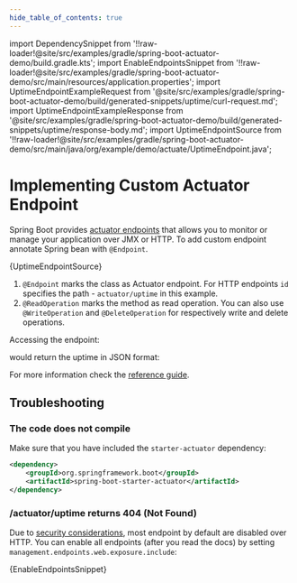 ```yaml
---
hide_table_of_contents: true
---
```

import DependencySnippet from '!!raw-loader!@site/src/examples/gradle/spring-boot-actuator-demo/build.gradle.kts';
import EnableEndpointsSnippet from '!!raw-loader!@site/src/examples/gradle/spring-boot-actuator-demo/src/main/resources/application.properties';
import UptimeEndpointExampleRequest from '@site/src/examples/gradle/spring-boot-actuator-demo/build/generated-snippets/uptime/curl-request.md';
import UptimeEndpointExampleResponse from '@site/src/examples/gradle/spring-boot-actuator-demo/build/generated-snippets/uptime/response-body.md';
import UptimeEndpointSource from '!!raw-loader!@site/src/examples/gradle/spring-boot-actuator-demo/src/main/java/org/example/demo/actuate/UptimeEndpoint.java';

# Implementing Custom Actuator Endpoint

Spring Boot provides [actuator endpoints][actuator-endpoints] that allows you to monitor or manage your application over JMX or HTTP. To add custom endpoint annotate Spring bean with `@Endpoint`.<!--truncate-->

<CodeBlock language="java">{UptimeEndpointSource}</CodeBlock>

1. `@Endpoint` marks the class as Actuator endpoint. For HTTP endpoints `id` specifies the path - `actuator/uptime` in this example.
2. `@ReadOperation` marks the method as read operation. You can also use `@WriteOperation` and `@DeleteOperation` for respectively write and delete operations.

Accessing the endpoint:

<UptimeEndpointExampleRequest />

would return the uptime in JSON format:

<UptimeEndpointExampleResponse />

For more information check the [reference guide][implement-custom-endpoint].

## Troubleshooting

### The code does not compile

Make sure that you have included the `starter-actuator` dependency:

<Tabs>
<TabItem value="gradle" label="Gradle">
    <CodeSnippet code={DependencySnippet} language="kotlin" title="build.gradle.kts" />
</TabItem>
<TabItem value="maven" label="Maven">

```xml title="pom.xml"
<dependency>
    <groupId>org.springframework.boot</groupId>
    <artifactId>spring-boot-starter-actuator</artifactId>
</dependency>
```

</TabItem>
</Tabs>

### /actuator/uptime returns 404 (Not Found)

Due to [security considerations][endpoints-secuirty], most endpoint by default are disabled over HTTP. You can enable all endpoints (after you read the docs) by setting `management.endpoints.web.exposure.include`:

<CodeBlock language="properties" title="application.properties">{EnableEndpointsSnippet}</CodeBlock>

[actuator-endpoints]: https://docs.spring.io/spring-boot/docs/current/reference/htmlsingle/#actuator
[implement-custom-endpoint]: https://docs.spring.io/spring-boot/docs/current/reference/htmlsingle/#actuator.endpoints.implementing-custom
[endpoints-secuirty]: https://docs.spring.io/spring-boot/docs/current/reference/htmlsingle/#actuator.endpoints.security
